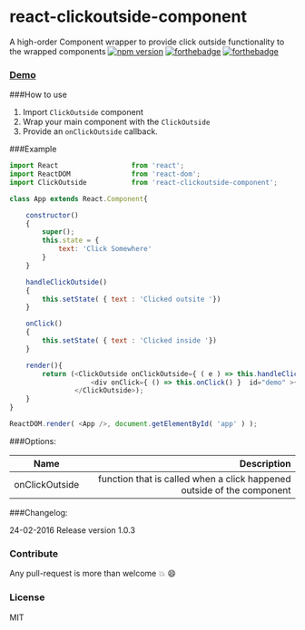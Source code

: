 # react-clickoutside-component
A high-order Component wrapper to provide click outside functionality to the
wrapped components
[![npm version](https://badge.fury.io/js/react-clickoutside-component.svg)](https://badge.fury.io/js/react-clickoutside-component)
[![forthebadge](http://forthebadge.com/images/badges/gluten-free.svg)](http://forthebadge.com)
[![forthebadge](http://forthebadge.com/images/badges/built-with-love.svg)](http://forthebadge.com)

### [Demo](http://avraammavridis.github.io/react-clickoutside-component/)

###How to use

1. Import `ClickOutside` component
2. Wrap your main component with the `ClickOutside`
3. Provide an `onClickOutside` callback.

###Example


```javascript
import React                  from 'react';
import ReactDOM               from 'react-dom';
import ClickOutside           from 'react-clickoutside-component';

class App extends React.Component{

    constructor()
    {
        super();
        this.state = {
            text: 'Click Somewhere'
        }
    }

    handleClickOutside()
    {
        this.setState( { text : 'Clicked outsite '})
    }

    onClick()
    {
        this.setState( { text : 'Clicked inside '})
    }

    render(){
        return (<ClickOutside onClickOutside={ ( e ) => this.handleClickOutside( e ) }>
                    <div onClick={ () => this.onClick() }  id="demo" >{ this.state.text }</div>
                </ClickOutside>);
    }
}

ReactDOM.render( <App />, document.getElementById( 'app' ) );

  ```

###Options:

| Name        | Description           
| ------------- |-------------:|
| onClickOutside    | function that is called when a click happened outside of the component  |  

###Changelog:

24-02-2016 Release version 1.0.3

### Contribute

Any pull-request is more than welcome :boom: :smile:

### License

MIT
